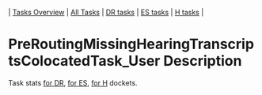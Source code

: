| [Tasks Overview](../tasks-overview.md) | [All Tasks](../alltasks.md) | [DR tasks](../docket-DR/tasklist.md) | [ES tasks](../docket-ES/tasklist.md) | [H tasks](../docket-H/tasklist.md) |

# PreRoutingMissingHearingTranscriptsColocatedTask_User Description

Task stats [for DR](../docket-DR/PreRoutingMissingHearingTranscriptsColocatedTask_User.md), [for ES](../docket-ES/PreRoutingMissingHearingTranscriptsColocatedTask_User.md), [for H](../docket-H/PreRoutingMissingHearingTranscriptsColocatedTask_User.md) dockets.

